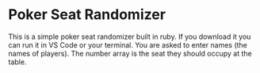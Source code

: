 # Poker Seat Randomizer

This is a simple poker seat randomizer built in ruby. If you download it you can run it in VS Code or your terminal. 
You are asked to enter names (the names of players). The number array is the seat they should occupy at the table.
